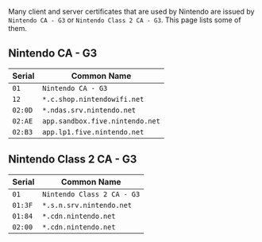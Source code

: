 Many client and server certificates that are used by Nintendo are issued by `Nintendo CA - G3` or `Nintendo Class 2 CA - G3`. This page lists some of them.

## Nintendo CA - G3
| Serial | Common Name |
| --- | --- |
| `01` | `Nintendo CA - G3` |
| `12` | `*.c.shop.nintendowifi.net` |
| `02:0D` | `*.ndas.srv.nintendo.net` |
| `02:AE` | `app.sandbox.five.nintendo.net` |
| `02:B3` | `app.lp1.five.nintendo.net` |

## Nintendo Class 2 CA - G3
| Serial | Common Name |
| --- | --- |
| `01` | `Nintendo Class 2 CA - G3` |
| `01:3F` | `*.s.n.srv.nintendo.net` |
| `01:84` | `*.cdn.nintendo.net` |
| `02:00` | `*.cdn.nintendo.net` |